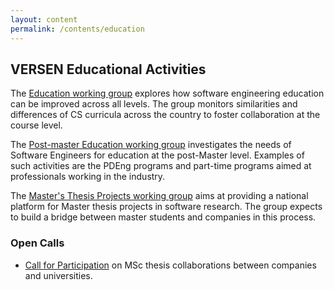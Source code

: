 ```yaml
---
layout: content
permalink: /contents/education
---
```


## VERSEN Educational Activities

The [Education working group](/contents/works/education) explores how software engineering education can be improved across all levels. The group monitors similarities and differences of CS curricula across the country to foster collaboration at the course level.

The [Post-master Education working group](/contents/works/se-postmaster) investigates the needs of Software Engineers for education at the post-Master level. Examples of such activities are the PDEng programs and part-time programs aimed at professionals working in the industry.

The [Master's Thesis Projects working group](/contents/works/masters-thesis-projects) aims at providing a national platform for Master thesis projects in software research. The group expects to build a bridge between master students and companies in this process.

### Open Calls

* [Call for Participation](/contents/works/masters-thesis-projects-call-for-participation) on MSc thesis collaborations between companies and universities.

